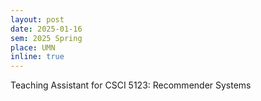 ```yaml
---
layout: post
date: 2025-01-16
sem: 2025 Spring
place: UMN
inline: true
---
```


Teaching Assistant for CSCI 5123: Recommender Systems
